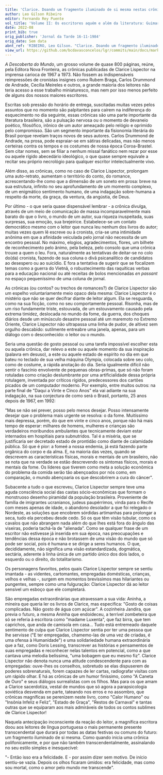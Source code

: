 ```yaml
---
title: 'Clarice. Doando um fragmento iluminado de si mesma nestas crônicas'
author: Leo Gilson Ribeiro
editor: Fernando Rey Puente
vol_title: 'Volume II: Os escritores aquém e além da literatura: Guimarães Rosa, Clarice Lispector e Hilda Hilst'
date: 2022-08
print_bib: true
orig_publisher: 'Jornal da Tarde 16-11-1984'
orig_date: Sem data
abnt_ref: 'RIBEIRO, Leo Gilson. "Clarice. Doando um fragmento iluminado de si mesma nestas crônicas". In PUENTE, Fernando Rey (org.) <em>Volume 2: Os escritores aquém e além da literatura: Guimarães Rosa, Clarice Lispector e Hilda Hilst</em>, 2022. Publicação original: Jornal da Tarde 16-11-1984, Sem data. URL: <a href="yml_view_url">https://github.com/bcdavasconcelos/lgr/commits/main/docs/markdown/volume-2/02-clarice-lispector/11-clarice-doando-um-fragmento-iluminado-de-si-mesma-nestas-cronicas</a>'
view_url: https://github.com/bcdavasconcelos/lgr/commits/main/docs/markdown/volume-2/02-clarice-lispector/11-clarice-doando-um-fragmento-iluminado-de-si-mesma-nestas-cronicas
---
```


*A Descoberta do Mundo*, um grosso volume de quase 800 páginas, reúne, pela Editora Nova Fronteira, as crônicas publicadas de Clarice Lispector na imprensa carioca de 1967 a 1973. Não fossem as indispensáveis reimpressões de cronistas insignes como Rubem Braga, Carlos Drummond de Andrade, Cecília Meireles e outros, a grande maioria dos leitores não teria acesso a esse trabalho miniaturesco, mas nem por isso menos perfeito de alguns dos nossos maiores escritores.

Escritas sob pressão do horário de entrega, suscitadas muitas vezes pelos assuntos que no momento são palpitantes para caírem na indiferença do esquecimento no dia seguinte, essas crônicas são uma parte importante da literatura brasileira, são a pulsação nervosa ou o momento de devaneio poético, filosófico, irônico de um autor ameaçado pelo relógio e oprimido pelo compromisso. São um segmento importante da fisionomia literária do Brasil porque revelam traços novos de seus autores. Carlos Drummond de Andrade, na prosa, pode espraiar-se em sátiras delicadas, mas não menos certeiras contra os tempos e os costumes de nossa época Coroa-Brastel. Sem citar nomes, sem se filiar a nenhum missal fanático nem rezar por esse ou aquele rígido abecedário ideológico, o que quase sempre equivale a recitar seu próprio necrológio para qualquer escritor intelectualmente vivo.

Além disso, as crônicas, como no caso de Clarice Lispector, prolongam uma auto-retrato, aumentam o território do conto, do romance, acrescentando-lhe como que a dimensão de um soneto em prosa: breve na sua estrutura, infinito no seu aprofundamento de um momento complexo, de um enigmático sentimento humano, de uma indagação sobre-humana a respeito da morte, da graça, da ventura, da angústia, de Deus.

Por último - o que seria quase dispensável lembrar - a crônica divulga, através de um meio de comunicação de massa incomparavelmente mais barato do que o livro, o mundo de um autor, sua riqueza inuspeitada, suas surpresas, sua emoção, sua brejeirice. Estabelece-se um contato democrático mesmo com o leitor que nunca leu nenhum dos livros do autor; muitas vezes quem lê escreve ou à cronista, cria-se uma intimidade anônima em que a afinidade veiculada pelo jornal não necessita de um encontro pessoal. No máximo, elogios, agradecimentos, flores, um bilhete de reconhecimento pelo ânimo, pela beleza, pelo consolo que uma crônica trouxe a quem o leu. Fora, naturalmente as tentativas de deitar-se no colo do(da) cronista, fazendo de sua coluna o divã psicanalítico de candidatos ao desespero ou ao suicídio. E fora a tentativa de sugerir que se focalizem temas como a guerra do Vietnã, o robustecimento das raquíticas verbas para a educação nacional ou até receitas de bolos mencionadas *en passant* no espaço pequeníssimo de uma coluna de jornal.

As crônicas (ou contos? ou trechos de romances?) de Clarice Lispector são um espelho voluntariamente meio opaco dela mesma: Clarice Lispector é o mistério que não se quer decifrar diante de leitor algum. Ela se resguarda, como na sua ficção, como no seu comportamente pessoal. Risonha, mas de um riso fundamente triste, estouvada, de um estouvamento causado pela extrema timidez, deslocada no mundo da fome, da guerra, dos choques diários desde um minúsculo desastre pessoal até um maremoto no Extremo Oriente, Clarice Lispector não ultrapassa uma linha de pudor, de altivez sem orgulho descabido: sutilmente entreabre uma janela, apenas, para um diálogo com o desconhecido: o leitor ou o mundo.

Seria uma questão de gosto pessoal ou uma tarefa impossível escolher esta ou aquela crônica, dar relevo a este ou aquele momento da sua inspiração (palavra em desuso), a este ou aquele estado de espírito no dia em que bateu no teclado de sua velha máquina Olympia, colocada sobre seu colo, como de costume, a rápida anotação do dia. Seria igualmente difícil não sentir o fascínio envolvente de pequenas obras-primas, que só não foram rotuladas como criação deslumbrante por uma artificialidade dessa própria rotulagem, inventada por críticos rígidos, predecessores dos cartões picados de um computador moderno. Por exemplo, entre muitos outros: na parte final de "Daqui a Vinte e Cinco Anos" ela vai adiante na sua indagação, na sua conjectura de como será o Brasil, portanto, 25 anos depois de 1967, em 1992:

"Mas se não sei prever, posso pelo menos desejar. Posso intensamente desejar que o problema mais urgente se resolva: o da fome. Muitíssimo mais depressa, porém, do que em vinte e cinco anos, porque não há mais tempo de esperar: milhares de homens, mulheres e crianças são verdadeiros moribundos ambulantes que tecnicamente deviam estar internados em hospitiais para subnutridos. Tal é a miséria, que se justificaria ser decretado estado de prontidão como diante de calamidade pública. Só que é pior: a fomeé a nossa endemia, já está fazendo parte orgânica do corpo e da alma. E, na maioria das vezes, quando se descrevem as características físicas, morais e mentais de um brasileiro, não se nota que na verdade se estão descrevendo os sintomas físicos, morais e mentais da fome. Os líderes que tiverem como meta a solução econômica do problema da comida serão tão abençoados por nós como, em comparação, o mundo abençoaria os que descobrirem a cura do câncer".

Subacente a tudo o que escreveu, Clarice Lispector sempre teve uma aguda consciência social das castas sócio-econômicas que formam o monstruoso desenho piramidal da população brasileira. Proveniente de família de imigrantes ucranianos, judeus paupérrimos, vinda para o Recife com meses apenas de idade, o abandono desolador a que foi relegado o Nordeste, as soluções que encobrem sórdidas artimanhas para prolongar a seca, tudo ela percebeu desde cedo. Só os que têm visão tubular, como os cavalos que não abrangem nada além do que lhes está fora do ângulo das viseiras, poderia tachá-la de "alienada". Como se qualquer frase de um escritor não estivesse já inserida em sua época, nas preocupações e tendências dessa época e não brotassem de uma visão do mundo que só pode ser social, pois é humana e se dirige a seres humanos. O que, decididamente, não significa uma visão estandardizada, dogmática, sectária, aderente à linha única de um partido único dos dois lados, o esquerdo ou o direito, do totalitarismo.

Os personagens favoritos, pelos quais Clarice Lispector sempre se sentiu imantada - as videntes, cartomantes, empregadas domésticas, crianças, velhos e velhas -, surgem em momentos brevíssimos mas hilariantes ou pungentes, sempre como uma fulguração: Clarice Lispector dá ao leitor sensível um esboço que ele completará.

São empregadas extraordinárias que atravessam a sua vida: Aninha, a mineira que queria ler os livros de Clarice, mas especifica: "Gosto de coisas complicadas. Não gosto de água com açúcar". A cozinheira Jandira, que previa o futuro, a mesma Aninha que endoideceu, a terrível zombeteira que só se referia à escritora como "madame Luxenta", que faz birra, que tem caprichos, que anda de camisola em casa... Tudo está entremeado daquele sentimento de culpa que Clarice Lispector sentia por ter uma pessoa que lhe servisse ("E ter empregadas, chamemo-las de uma vez de criadas, é uma ofensa à Humanidade") e uma solidariedade humana extraordinária que a faz, como Doris Lessing, transcrever as histórias e pensamentos de suas empregadas e reconhecer nelas talentos em potencial, como a que cantava uma melodia belíssima, "uma bobagem que eu mesmo fiz". Clarice Lispector não denota nunca uma atitude condescendente para com as empregadas: ouve-lhes os conselhos, sobretudo se elas dispuserem de poderes sobrenaturais, forem capazes de ler cartas, radiografar visitas com um rápido olhar. E há as crônicas de um humor finíssimo, como "A Caneta de Ouro" e seus diálogos surrealistas com os filhos. Mas para os que amam a Clarice sacerdotiza, vestal de mundos que só agora a parapsicologia soviética desvenda em parte, tateando nos erros e no assombro, que crônicas magníficas se perenizem neste livro, como "Calor Humano" ou "Insônia Infeliz e Feliz", "Estado de Graça", "Restos de Carnaval" e tantas outras que se equiparam aos mais admiráveis de todos os contos sublimes de Clarice Lispector!

Naquela antecipação inconsciente da reação do leitor, a magnífica escritora doou aos leitores de língua portuguesa o mais permanente presente transcendental que durará por todas as datas festivas ou comuns do futuro: um fragmento iluminado de si mesma. Como quando inicia uma crônica polifonicamente, e por que não também transcendentalmente, assinalando no seu estilo simples e inesquecível:

"- Então isso era a felicidade. E - por assim dizer sem motivo. De início sentiu-se vazia. Depois os olhos ficaram úmidos: era felicidade, mas como sou mortal, como o amor pelo mundo me transcende".